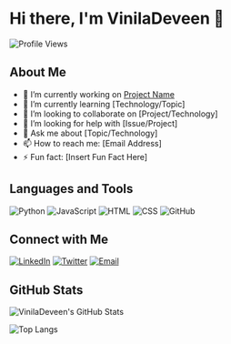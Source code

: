 <!--- 👋 Hi, I’m @VinilaDeveen
- 👀 I’m interested in ...
- 🌱 I’m currently learning ...
- 💞️ I’m looking to collaborate on ...
- 📫 How to reach me ...
- 😄 Pronouns: ...
- ⚡ Fun fact: ...

VinilaDeveen/VinilaDeveen is a ✨ special ✨ repository because its `README.md` (this file) appears on your GitHub profile.
You can click the Preview link to take a look at your changes.-->

# Hi there, I'm VinilaDeveen 👋

![Profile Views](https://komarev.com/ghpvc/?username=VinilaDeveen&label=Profile%20views&color=0e75b6&style=flat)

## About Me

- 🔭 I’m currently working on [Project Name](https://github.com/VinilaDeveen/ProjectName)
- 🌱 I’m currently learning [Technology/Topic]
- 👯 I’m looking to collaborate on [Project/Technology]
- 🤔 I’m looking for help with [Issue/Project]
- 💬 Ask me about [Topic/Technology]
- 📫 How to reach me: [Email Address]
- ⚡ Fun fact: [Insert Fun Fact Here]

## Languages and Tools

![Python](https://img.shields.io/badge/Python-3776AB?style=for-the-badge&logo=python&logoColor=white)
![JavaScript](https://img.shields.io/badge/JavaScript-F7DF1E?style=for-the-badge&logo=javascript&logoColor=black)
![HTML](https://img.shields.io/badge/HTML-E34F26?style=for-the-badge&logo=html5&logoColor=white)
![CSS](https://img.shields.io/badge/CSS-1572B6?style=for-the-badge&logo=css3&logoColor=white)
![GitHub](https://img.shields.io/badge/GitHub-181717?style=for-the-badge&logo=github&logoColor=white)

## Connect with Me

[![LinkedIn](https://img.shields.io/badge/LinkedIn-0077B5?style=for-the-badge&logo=linkedin&logoColor=white)](https://www.linkedin.com/in/yourlinkedin/)
[![Twitter](https://img.shields.io/badge/Twitter-1DA1F2?style=for-the-badge&logo=twitter&logoColor=white)](https://twitter.com/yourtwitterhandle)
[![Email](https://img.shields.io/badge/Email-D14836?style=for-the-badge&logo=gmail&logoColor=white)](mailto:youremail@gmail.com)

## GitHub Stats

![VinilaDeveen's GitHub Stats](https://github-readme-stats.vercel.app/api?username=VinilaDeveen&show_icons=true&theme=radical)

![Top Langs](https://github-readme-stats.vercel.app/api/top-langs/?username=VinilaDeveen&layout=compact&theme=radical)
